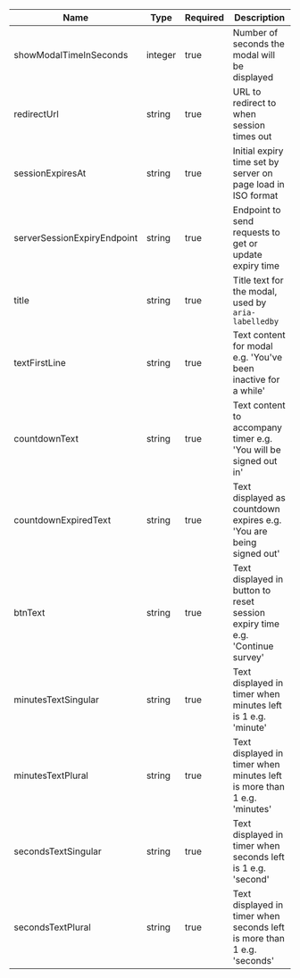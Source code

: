 | Name                        | Type    | Required | Description                                                                  |
| --------------------------- | ------- | -------- | ---------------------------------------------------------------------------- |
| showModalTimeInSeconds      | integer | true     | Number of seconds the modal will be displayed                                |
| redirectUrl                 | string  | true     | URL to redirect to when session times out                                    |
| sessionExpiresAt            | string  | true     | Initial expiry time set by server on page load in ISO format                 |
| serverSessionExpiryEndpoint | string  | true     | Endpoint to send requests to get or update expiry time                       |
| title                       | string  | true     | Title text for the modal, used by `aria-labelledby`                          |
| textFirstLine               | string  | true     | Text content for modal e.g. 'You've been inactive for a while'               |
| countdownText               | string  | true     | Text content to accompany timer e.g. 'You will be signed out in'             |
| countdownExpiredText        | string  | true     | Text displayed as countdown expires e.g. 'You are being signed out'          |
| btnText                     | string  | true     | Text displayed in button to reset session expiry time e.g. 'Continue survey' |
| minutesTextSingular         | string  | true     | Text displayed in timer when minutes left is 1 e.g. 'minute'                 |
| minutesTextPlural           | string  | true     | Text displayed in timer when minutes left is more than 1 e.g. 'minutes'      |
| secondsTextSingular         | string  | true     | Text displayed in timer when seconds left is 1 e.g. 'second'                 |
| secondsTextPlural           | string  | true     | Text displayed in timer when seconds left is more than 1 e.g. 'seconds'      |
